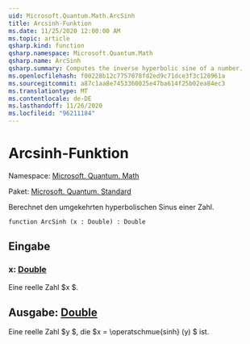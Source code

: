 ```yaml
---
uid: Microsoft.Quantum.Math.ArcSinh
title: Arcsinh-Funktion
ms.date: 11/25/2020 12:00:00 AM
ms.topic: article
qsharp.kind: function
qsharp.namespace: Microsoft.Quantum.Math
qsharp.name: ArcSinh
qsharp.summary: Computes the inverse hyperbolic sine of a number.
ms.openlocfilehash: f00228b12c7757078fd2ed9c71dce3f3c128961a
ms.sourcegitcommit: a87c1aa8e7453360025e47ba614f25b02ea84ec3
ms.translationtype: MT
ms.contentlocale: de-DE
ms.lasthandoff: 11/26/2020
ms.locfileid: "96211184"
---
```

# <a name="arcsinh-function"></a>Arcsinh-Funktion

Namespace: [Microsoft. Quantum. Math](xref:Microsoft.Quantum.Math)

Paket: [Microsoft. Quantum. Standard](https://nuget.org/packages/Microsoft.Quantum.Standard)


Berechnet den umgekehrten hyperbolischen Sinus einer Zahl.

```qsharp
function ArcSinh (x : Double) : Double
```


## <a name="input"></a>Eingabe

### <a name="x--double"></a>x: [Double](xref:microsoft.quantum.lang-ref.double)

Eine reelle Zahl $x $.



## <a name="output--double"></a>Ausgabe: [Double](xref:microsoft.quantum.lang-ref.double)

Eine reelle Zahl $y $, die $x = \operatschmue{sinh} (y) $ ist.